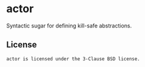 # actor

Syntactic sugar for defining kill-safe abstractions.

## License

    actor is licensed under the 3-Clause BSD license.
